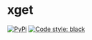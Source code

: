 # xget

[![PyPi](https://img.shields.io/pypi/v/xget.svg?style=flat-square)](https://pypi.python.org/pypi/xget)
[![Code style: black](https://img.shields.io/badge/code%20style-black-000000.svg?style=flat-square)](https://github.com/ambv/black)